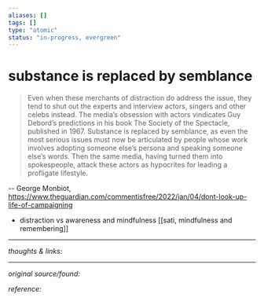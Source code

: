 ```yaml
---
aliases: []
tags: []
type: "atomic"
status: "in-progress, evergreen"
---
```


# substance is replaced by semblance

> Even when these merchants of distraction do address the issue, they tend to shut out the experts and interview actors, singers and other celebs instead. The media’s obsession with actors vindicates Guy Debord’s predictions in his book The Society of the Spectacle, published in 1967. Substance is replaced by semblance, as even the most serious issues must now be articulated by people whose work involves adopting someone else’s persona and speaking someone else’s words. Then the same media, having turned them into spokespeople, attack these actors as hypocrites for leading a profligate lifestyle.

-- George Monbiot, <https://www.theguardian.com/commentisfree/2022/jan/04/dont-look-up-life-of-campaigning>
- distraction vs awareness and mindfulness [[sati, mindfulness and remembering]]


---

_thoughts & links:_




---

_original source/found:_ 

_reference:_ 
